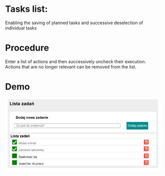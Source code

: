 # Tasks list: 
Enabling the saving of planned tasks and successive deselection of individual tasks

# Procedure
Enter a list of actions and then successively uncheck their execution.
Actions that are no longer relevant can be removed from the list.

# Demo
![Demo](https://github.com/ZbigniewForys/Lista-zadan/blob/main/images/demo.PNG)
